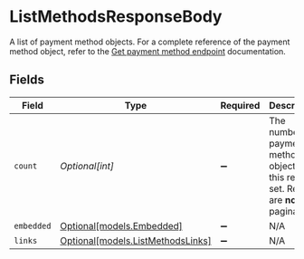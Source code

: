# ListMethodsResponseBody

A list of payment method objects. For a complete reference of the payment method object, refer to the [Get payment method endpoint](get-method) documentation.


## Fields

| Field                                                                                   | Type                                                                                    | Required                                                                                | Description                                                                             | Example                                                                                 |
| --------------------------------------------------------------------------------------- | --------------------------------------------------------------------------------------- | --------------------------------------------------------------------------------------- | --------------------------------------------------------------------------------------- | --------------------------------------------------------------------------------------- |
| `count`                                                                                 | *Optional[int]*                                                                         | :heavy_minus_sign:                                                                      | The number of payment method objects in this result set. Results are **not** paginated. | 5                                                                                       |
| `embedded`                                                                              | [Optional[models.Embedded]](../models/embedded.md)                                      | :heavy_minus_sign:                                                                      | N/A                                                                                     |                                                                                         |
| `links`                                                                                 | [Optional[models.ListMethodsLinks]](../models/listmethodslinks.md)                      | :heavy_minus_sign:                                                                      | N/A                                                                                     |                                                                                         |